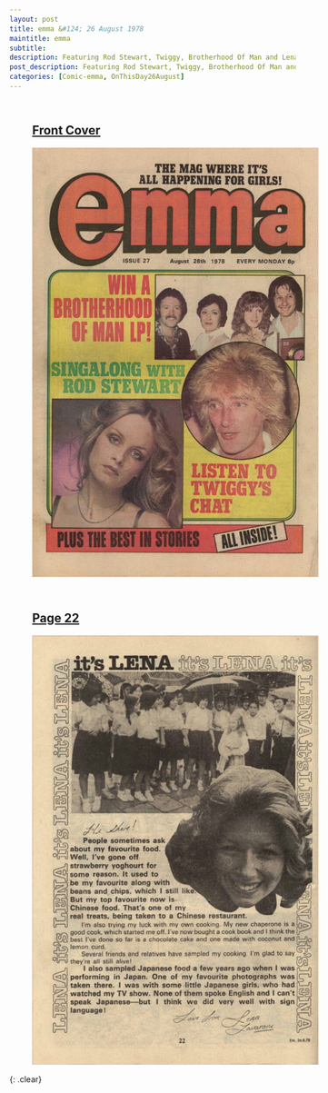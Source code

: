 ```yaml
---
layout: post
title: emma &#124; 26 August 1978
maintitle: emma
subtitle:
description: Featuring Rod Stewart, Twiggy, Brotherhood Of Man and Lena Zavaroni. Lena tells us of her experiences of Chinese and Japanese food.
post_description: Featuring Rod Stewart, Twiggy, Brotherhood Of Man and Lena Zavaroni. Lena tells us of her experiences of Chinese and Japanese food.
categories: [Comic-emma, OnThisDay26August]
---
```


<figure class="fig1">
<h2 id="front-cover"><a href="#front-cover">Front Cover</a></h2>
<a href="/assets/images/comics/1978-08-26-emma-front-cover.jpg"><img src="/assets/images/comics/1978-08-26-emma-front-cover.jpg" class="full-width zoom-in" /></a>
</figure>

<figure class="fig2">
<h2 id="page-22"><a href="#page-22">Page 22</a></h2>
<a href="/assets/images/comics/1978-08-26-emma-page-22.jpg"><img src="/assets/images/comics/1978-08-26-emma-page-22.jpg" class="full-width zoom-in" /></a>
</figure>

<br />{: .clear}

<style>
.fig1 {float:left; width:48%;}

.fig2 {float:right; width:48%;}

.fig3 {float:right; width:100%;}

figcaption {float:left; width:100%;}

@media screen and (orientation:portrait) {
.fig1, .fig2 {float:left; width:100%;}
figcaption {float:left; width:90%; margin-bottom: 10px;}
}
</style>
